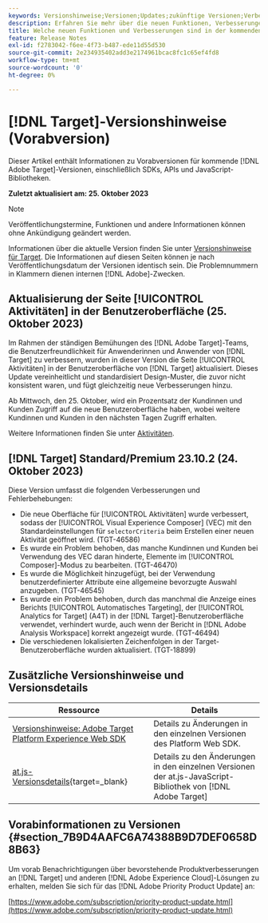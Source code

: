 ```yaml
---
keywords: Versionshinweise;Versionen;Updates;zukünftige Versionen;Verbesserungen;neue Funktionen;Fehlerbehebungen;Updates;Vorabversion
description: Erfahren Sie mehr über die neuen Funktionen, Verbesserungen und Fehlerbehebungen in der kommenden Version von [!DNL Adobe Target] sowie in den zugehörigen SDKs, APIs und JavaScript-Bibliotheken.
title: Welche neuen Funktionen und Verbesserungen sind in der kommenden  [!DNL Target] -Version enthalten?
feature: Release Notes
exl-id: f2783042-f6ee-4f73-b487-ede11d55d530
source-git-commit: 2e234935402add3e2174961bcac8fc1c65ef4fd8
workflow-type: tm+mt
source-wordcount: '0'
ht-degree: 0%

---
```


# [!DNL Target]-Versionshinweise (Vorabversion)

Dieser Artikel enthält Informationen zu Vorabversionen für kommende [!DNL Adobe Target]-Versionen, einschließlich SDKs, APIs und JavaScript-Bibliotheken.

**Zuletzt aktualisiert am: 25. Oktober 2023**

>[!NOTE]
>
>Veröffentlichungstermine, Funktionen und andere Informationen können ohne Ankündigung geändert werden.
>
>Informationen über die aktuelle Version finden Sie unter [Versionshinweise für Target](release-notes.md). Die Informationen auf diesen Seiten können je nach Veröffentlichungsdatum der Versionen identisch sein. Die Problemnummern in Klammern dienen internen [!DNL Adobe]-Zwecken.

## Aktualisierung der Seite [!UICONTROL Aktivitäten] in der Benutzeroberfläche (25. Oktober 2023)

Im Rahmen der ständigen Bemühungen des [!DNL Adobe Target]-Teams, die Benutzerfreundlichkeit für Anwenderinnen und Anwender von [!DNL Target] zu verbessern, wurden in dieser Version die Seite [!UICONTROL Aktivitäten] in der Benutzeroberfläche von [!DNL Target] aktualisiert. Dieses Update vereinheitlicht und standardisiert Design-Muster, die zuvor nicht konsistent waren, und fügt gleichzeitig neue Verbesserungen hinzu.

Ab Mittwoch, den 25. Oktober, wird ein Prozentsatz der Kundinnen und Kunden Zugriff auf die neue Benutzeroberfläche haben, wobei weitere Kundinnen und Kunden in den nächsten Tagen Zugriff erhalten.

Weitere Informationen finden Sie unter [Aktivitäten](/help/main/c-activities/activities.md).

## [!DNL Target] Standard/Premium 23.10.2 (24. Oktober 2023)

Diese Version umfasst die folgenden Verbesserungen und Fehlerbehebungen:

* Die neue Oberfläche für [!UICONTROL Aktivitäten] wurde verbessert, sodass der [!UICONTROL Visual Experience Composer] (VEC) mit den Standardeinstellungen für `selectorCriteria` beim Erstellen einer neuen Aktivität geöffnet wird. (TGT-46586)
* Es wurde ein Problem behoben, das manche Kundinnen und Kunden bei Verwendung des VEC daran hinderte, Elemente im [!UICONTROL Composer]-Modus zu bearbeiten. (TGT-46470)
* Es wurde die Möglichkeit hinzugefügt, bei der Verwendung benutzerdefinierter Attribute eine allgemeine bevorzugte Auswahl anzugeben. (TGT-46545)
* Es wurde ein Problem behoben, durch das manchmal die Anzeige eines Berichts [!UICONTROL Automatisches Targeting], der [!UICONTROL Analytics for Target] (A4T) in der [!DNL Target]-Benutzeroberfläche verwendet, verhindert wurde, auch wenn der Bericht in [!DNL Adobe Analysis Workspace] korrekt angezeigt wurde. (TGT-46494)
* Die verschiedenen lokalisierten Zeichenfolgen in der Target-Benutzeroberfläche wurden aktualisiert. (TGT-18899)

## Zusätzliche Versionshinweise und Versionsdetails

| Ressource | Details |
|--- |--- |
| [Versionshinweise: Adobe Target Platform Experience Web SDK](https://experienceleague.adobe.com/docs/experience-platform/edge/release-notes.html?lang=de) | Details zu Änderungen in den einzelnen Versionen des Platform Web SDK. |
| [at.js-Versionsdetails](https://experienceleague.corp.adobe.com/de/docs/target-dev/developer/client-side/at-js-implementation/target-atjs-versions.html){target=_blank} | Details zu den Änderungen in den einzelnen Versionen der at.js-JavaScript-Bibliothek von [!DNL Adobe Target] |

## Vorabinformationen zu Versionen {#section_7B9D4AAFC6A74388B9D7DEF0658D8B63}

Um vorab Benachrichtigungen über bevorstehende Produktverbesserungen an [!DNL Target] und anderen [!DNL Adobe Experience Cloud]-Lösungen zu erhalten, melden Sie sich für das [!DNL Adobe Priority Product Update] an:

[https://www.adobe.com/subscription/priority-product-update.html](https://www.adobe.com/subscription/priority-product-update.html)
